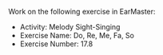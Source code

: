 Work on the following exercise in EarMaster:
- Activity: Melody Sight-Singing
- Exercise Name: Do, Re, Me, Fa, So
- Exercise Number: 17.8
